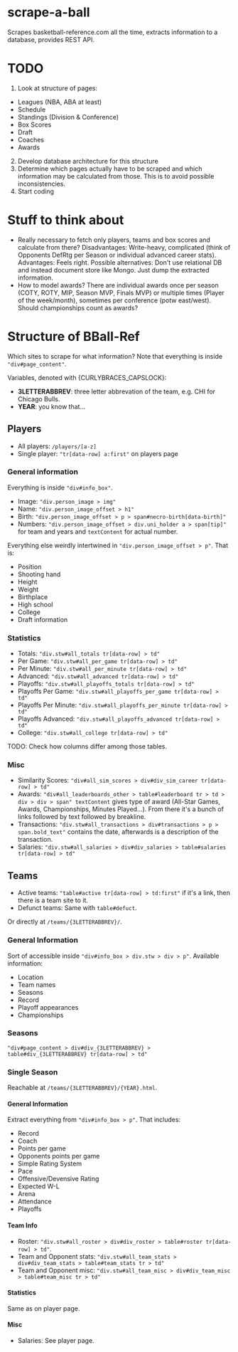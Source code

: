 # scrape-a-ball

Scrapes basketball-reference.com all the time, extracts information to a database, provides REST API.

# TODO

1. Look at structure of pages:
  * Leagues (NBA, ABA at least)
  * Schedule
  * Standings (Division & Conference)
  * Box Scores
  * Draft
  * Coaches
  * Awards
2. Develop database architecture for this structure
3. Determine which pages actually have to be scraped and which information may be calculated from those. This is to avoid possible inconsistencies.
4. Start coding

# Stuff to think about

* Really necessary to fetch only players, teams and box scores and calculate from there? Disadvantages: Write-heavy, complicated (think of Opponents DefRtg per Season or individual advanced career stats). Advantages: Feels right. Possible alternatives: Don't use relational DB and instead document store like Mongo. Just dump the extracted information.
* How to model awards? There are individual awards once per season (COTY, ROTY, MIP, Season MVP, Finals MVP) or multiple times (Player of the week/month), sometimes per conference (potw east/west). Should championships count as awards?

# Structure of BBall-Ref

Which sites to scrape for what information? Note that everything is inside ``"div#page_content"``.

Variables, denoted with {CURLYBRACES_CAPSLOCK}:
* **3LETTERABBREV**: three letter abbrevation of the team, e.g. CHI for Chicago Bulls.
* **YEAR**: you know that...

## Players

* All players: ``/players/[a-z]``
* Single player: ``"tr[data-row] a:first"`` on players page

### General information

Everything is inside ``"div#info_box"``.

* Image: ``"div.person_image > img"``
* Name: ``"div.person_image_offset > h1"``
* Birth: ``"div.person_image_offset > p > span#necro-birth[data-birth]"``
* Numbers: ``"div.person_image_offset > div.uni_holder a > span[tip]"`` for team and years and ``textContent`` for actual number.

Everything else weirdly intertwined in ``"div.person_image_offset > p"``. That is:

* Position
* Shooting hand
* Height
* Weight
* Birthplace
* High school
* College
* Draft information

### Statistics

* Totals: ``"div.stw#all_totals tr[data-row] > td"``
* Per Game: ``"div.stw#all_per_game tr[data-row] > td"``
* Per Minute: ``"div.stw#all_per_minute tr[data-row] > td"``
* Advanced: ``"div.stw#all_advanced tr[data-row] > td"``
* Playoffs: ``"div.stw#all_playoffs_totals tr[data-row] > td"``
* Playoffs Per Game: ``"div.stw#all_playoffs_per_game tr[data-row] > td"``
* Playoffs Per Minute: ``"div.stw#all_playoffs_per_minute tr[data-row] > td"``
* Playoffs Advanced: ``"div.stw#all_playoffs_advanced tr[data-row] > td"``
* College: ``"div.stw#all_college tr[data-row] > td"``

TODO: Check how columns differ among those tables.

### Misc

* Similarity Scores: ``"div#all_sim_scores > div#div_sim_career tr[data-row] > td"``
* Awards: ``"div#all_leaderboards_other > table#leaderboard tr > td > div > div > span" textContent`` gives type of award (All-Star Games, Awards, Championships, Minutes Played…). From there it's a bunch of links followed by text followed by breakline.
* Transactions: ``"div.stw#all_transactions > div#transactions > p > span.bold_text"`` contains the date, afterwards is a description of the transaction.
* Salaries: ``"div.stw#all_salaries > div#div_salaries > table#salaries tr[data-row] > td"``

## Teams

* Active teams: ``"table#active tr[data-row] > td:first"`` if it's a link, then there is a team site to it.
* Defunct teams: Same with ``table#defuct``.

Or directly at ``/teams/{3LETTERABBREV}/``.

### General Information

Sort of accessible inside ``"div#info_box > div.stw > div > p"``. Available information:

* Location
* Team names
* Seasons
* Record
* Playoff appearances
* Championships

### Seasons

``"div#page_content > div#div_{3LETTERABBREV} > table#div_{3LETTERABBREV} tr[data-row] > td"``

### Single Season

Reachable at ``/teams/{3LETTERABBREV}/{YEAR}.html``.

#### General Information

Extract everything from ``"div#info_box > p"``. That includes:

* Record
* Coach
* Points per game
* Opponents points per game
* Simple Rating System
* Pace
* Offensive/Devensive Rating
* Expected W-L
* Arena
* Attendance
* Playoffs

#### Team Info

* Roster: ``"div.stw#all_roster > div#div_roster > table#roster tr[data-row] > td"``.
* Team and Opponent stats: ``"div.stw#all_team_stats > div#div_team_stats > table#team_stats tr > td"``
* Team and Opponent misc: ``"div.stw#all_team_misc > div#div_team_misc > table#team_misc tr > td"``

#### Statistics

Same as on player page.

#### Misc

* Salaries: See player page.


